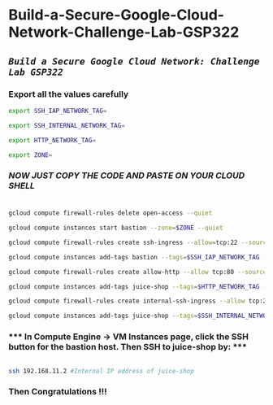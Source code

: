 # Build-a-Secure-Google-Cloud-Network-Challenge-Lab-GSP322
## ***```Build a Secure Google Cloud Network: Challenge Lab GSP322```***

### Export all the values carefully

```bash
export SSH_IAP_NETWORK_TAG=

export SSH_INTERNAL_NETWORK_TAG=

export HTTP_NETWORK_TAG=

export ZONE=
```
###
###


### ***NOW JUST COPY THE CODE AND PASTE ON YOUR CLOUD SHELL***
###
###

```bash

gcloud compute firewall-rules delete open-access --quiet

gcloud compute instances start bastion --zone=$ZONE --quiet

gcloud compute firewall-rules create ssh-ingress --allow=tcp:22 --source-ranges 35.235.240.0/20 --target-tags $SSH_IAP_NETWORK_TAG --network acme-vpc --quiet

gcloud compute instances add-tags bastion --tags=$SSH_IAP_NETWORK_TAG --zone=$ZONE --quiet

gcloud compute firewall-rules create allow-http --allow tcp:80 --source-ranges 0.0.0.0/0 --target-tags=$HTTP_NETWORK_TAG --network=acme-vpc --quiet

gcloud compute instances add-tags juice-shop --tags=$HTTP_NETWORK_TAG --zone=$ZONE --quiet

gcloud compute firewall-rules create internal-ssh-ingress --allow tcp:22 --source-ranges=192.168.10.0/24 --target-tags=$SSH_INTERNAL_NETWORK_TAG --network=acme-vpc --quiet

gcloud compute instances add-tags juice-shop --tags=$SSH_INTERNAL_NETWORK_TAG --zone=$ZONE --quiet

```

### *** In Compute Engine -> VM Instances page, click the SSH button for the bastion host. Then SSH to juice-shop by: ***



```bash

ssh 192.168.11.2 #Internal IP address of juice-shop

```

### Then Congratulations !!!

